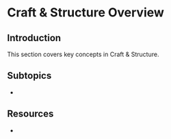 # Craft & Structure Overview

## Introduction

This section covers key concepts in Craft & Structure.

## Subtopics

- 

## Resources

- 

